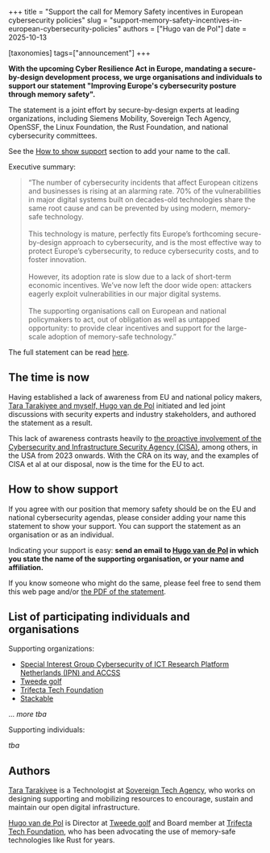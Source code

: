 +++
title = "Support the call for Memory Safety incentives in European cybersecurity policies"
slug = "support-memory-safety-incentives-in-european-cybersecurity-policies"
authors = ["Hugo van de Pol"]
date = 2025-10-13

[taxonomies]
tags=["announcement"]
+++

**With the upcoming Cyber Resilience Act in Europe, mandating a secure-by-design development process, we urge organisations and individuals to support our statement "Improving Europe's cybersecurity posture through memory safety".**

<!-- more -->

The statement is a joint effort by secure-by-design experts at leading organizations, including Siemens Mobility, Sovereign Tech Agency, OpenSSF, the Linux Foundation, the Rust Foundation, and national cybersecurity committees. 

See the [How to show support](#how-to-show-support) section to add your name to the call.

Executive summary: 

> “The number of cybersecurity incidents that affect European citizens and businesses is rising at an alarming rate. 70% of the vulnerabilities in major digital systems built on decades-old technologies share the same root cause and can be prevented by using modern, memory-safe technology.
<br/> <br/>
This technology is mature, perfectly fits Europe’s forthcoming secure-by-design approach to cybersecurity, and is the most effective way to protect Europe’s cybersecurity, to reduce cybersecurity costs, and to foster innovation.
<br/> <br/>
However, its adoption rate is slow due to a lack of short-term economic incentives. We’ve now left the door wide open: attackers eagerly exploit vulnerabilities in our major digital systems.
<br/> <br/>
The supporting organisations call on European and national policymakers to act, out of obligation as well as untapped opportunity: to provide clear incentives and support for the large-scale adoption of memory-safe technology.”

The full statement can be read [here](/docs/improving-europes-cybersecurity-posture-through-memory-safety-v20251008.pdf). 

## The time is now

Having established a lack of awareness from EU and national policy makers, [Tara Tarakiyee and myself, Hugo van de Pol](#authors) initiated and led joint discussions with security experts and industry stakeholders, and authored the statement as a result.

This lack of awareness contrasts heavily to [the proactive involvement of the Cybersecurity and Infrastructure Security Agency (CISA)](https://www.cisa.gov/securebydesign), among others, in the USA from 2023 onwards. With the CRA on its way, and the examples of CISA et al at our disposal, now is the time for the EU to act.

## How to show support

If you agree with our position that memory safety should be on the EU and national cybersecurity agendas, please consider adding your name this statement to show your support. You can support the statement as an organisation or as an individual.

Indicating your support is easy: **send an email to [Hugo van de Pol](mailto:hugo@trifectatech.org?subject=I%20support%20the%20Memory%20Safety%20Statement) in which you state the name of the supporting organisation, or your name and affiliation.**

If you know someone who might do the same, please feel free to send them this web page and/or [the PDF of the statement](/docs/improving-europes-cybersecurity-posture-through-memory-safety-v20251008.pdf).

## List of participating individuals and organisations

Supporting organizations:
- [Special Interest Group Cybersecurity of ICT Research Platform Netherlands (IPN) and ACCSS](https://ict-research.nl/groups/special-interest-groups/sigsec/)
- [Tweede golf](https://tweedegolf.nl/en)   
- [Trifecta Tech Foundation](https://trifectatech.org/)
- [Stackable](https://stackable.tech/en/)

... *more tba*

Supporting individuals:

*tba*

## Authors
[Tara Tarakiyee](https://www.linkedin.com/in/tarakiyee/) is a Technologist at [Sovereign Tech Agency](https://www.sovereign.tech/), who works on designing supporting and mobilizing resources to encourage, sustain and maintain our open digital infrastructure.

[Hugo van de Pol](https://www.linkedin.com/in/hugo-van-de-pol-90665215/) is Director at [Tweede golf](https://tweedegolf.nl/en) and Board member at [Trifecta Tech Foundation](https://trifectatech.org/), who has been advocating the use of memory-safe technologies like Rust for years. 
